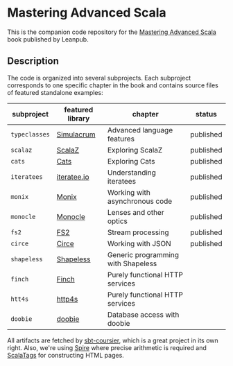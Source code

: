 # Mastering Advanced Scala

This is the companion code repository for the [Mastering Advanced Scala](https://leanpub.com/mastering-advanced-scala) book published by Leanpub.

## Description

The code is organized into several subprojects. Each subproject corresponds to one specific chapter in the book and contains source files of featured standalone examples:

|subproject|featured library|chapter|status|
|--------|-------------|------|------|
|`typeclasses`|[Simulacrum](https://github.com/mpilquist/simulacrum)|Advanced language features|published|
|`scalaz`|[ScalaZ](https://github.com/scalaz/scalaz)|Exploring ScalaZ|published|
|`cats`|[Cats](https://github.com/typelevel/cats)|Exploring Cats|published|
|`iteratees`|[iteratee.io](https://github.com/travisbrown/iteratee)|Understanding iteratees|published|
|`monix`|[Monix](https://github.com/monixio/monix)|Working with asynchronous code|published|
|`monocle`|[Monocle](https://github.com/julien-truffaut/Monocle/)|Lenses and other optics|published|
|`fs2`|[FS2](https://github.com/functional-streams-for-scala/fs2)|Stream processing|published|
|`circe`|[Circe](https://github.com/travisbrown/circe)|Working with JSON|published|
|`shapeless`|[Shapeless](https://github.com/milessabin/shapeless)|Generic programming with Shapeless||
|`finch`|[Finch](https://github.com/finagle/finch)|Purely functional HTTP services||
|`htt4s`|[http4s](https://github.com/http4s/http4s)|Purely functional HTTP services||
|`doobie`|[doobie](https://github.com/tpolecat/doobie)|Database access with doobie||

All artifacts are fetched by [sbt-coursier](https://github.com/alexarchambault/coursier), which is a great project in its own right. Also, we're using [Spire](https://github.com/non/spire) where precise arithmetic is required and [ScalaTags](https://github.com/lihaoyi/scalatags) for constructing HTML pages.
